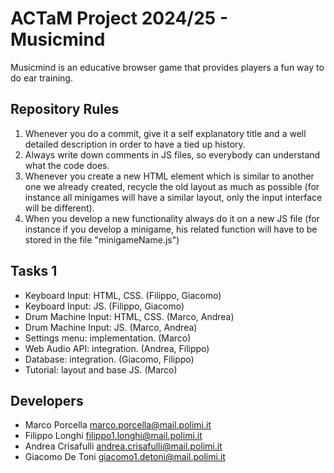 # ACTaM Project 2024/25 - Musicmind
Musicmind is an educative browser game that provides players a fun way to do ear training.

## Repository Rules
1. Whenever you do a commit, give it a self explanatory title and a well detailed description in order to have a tied up history.
2. Always write down comments in JS files, so everybody can understand what the code does.
3. Whenever you create a new HTML element which is similar to another one we already created, recycle the old layout as much as possible (for instance all minigames will have a similar layout, only the input interface will be different).
4. When you develop a new functionality always do it on a new JS file (for instance if you develop a minigame, his related function will have to be stored in the file "minigameName.js")

## Tasks 1
- Keyboard Input: HTML, CSS. (Filippo, Giacomo)
- Keyboard Input: JS. (Filippo, Giacomo)
- Drum Machine Input: HTML, CSS. (Marco, Andrea)
- Drum Machine Input: JS. (Marco, Andrea)
- Settings menu: implementation. (Marco)
- Web Audio API: integration. (Andrea, Filippo)
- Database: integration. (Giacomo, Filippo)
- Tutorial: layout and base JS. (Marco)

## Developers
- Marco Porcella marco.porcella@mail.polimi.it
- Filippo Longhi filippo1.longhi@mail.polimi.it
- Andrea Crisafulli andrea.crisafulli@mail.polimi.it
- Giacomo De Toni giacomo1.detoni@mail.polimi.it